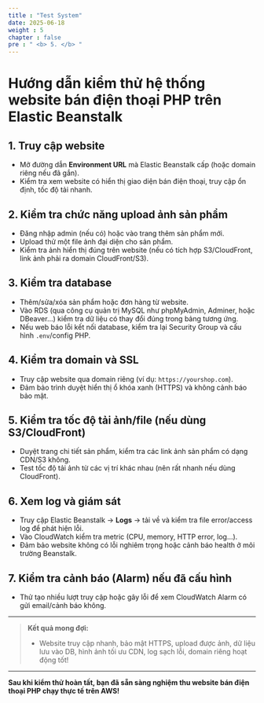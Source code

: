 ```yaml
---
title : "Test System"
date: 2025-06-18
weight : 5
chapter : false
pre : " <b> 5. </b> "
---
```


# Hướng dẫn kiểm thử hệ thống website bán điện thoại PHP trên Elastic Beanstalk

## 1. Truy cập website

- Mở đường dẫn **Environment URL** mà Elastic Beanstalk cấp (hoặc domain riêng nếu đã gắn).
- Kiểm tra xem website có hiển thị giao diện bán điện thoại, truy cập ổn định, tốc độ tải nhanh.

## 2. Kiểm tra chức năng upload ảnh sản phẩm

- Đăng nhập admin (nếu có) hoặc vào trang thêm sản phẩm mới.
- Upload thử một file ảnh đại diện cho sản phẩm.
- Kiểm tra ảnh hiển thị đúng trên website (nếu có tích hợp S3/CloudFront, link ảnh phải ra domain CloudFront/S3).

## 3. Kiểm tra database

- Thêm/sửa/xóa sản phẩm hoặc đơn hàng từ website.
- Vào RDS (qua công cụ quản trị MySQL như phpMyAdmin, Adminer, hoặc DBeaver...) kiểm tra dữ liệu có thay đổi đúng trong bảng tương ứng.
- Nếu web báo lỗi kết nối database, kiểm tra lại Security Group và cấu hình `.env`/config PHP.

## 4. Kiểm tra domain và SSL

- Truy cập website qua domain riêng (ví dụ: `https://yourshop.com`).
- Đảm bảo trình duyệt hiển thị ổ khóa xanh (HTTPS) và không cảnh báo bảo mật.

## 5. Kiểm tra tốc độ tải ảnh/file (nếu dùng S3/CloudFront)

- Duyệt trang chi tiết sản phẩm, kiểm tra các link ảnh sản phẩm có dạng CDN/S3 không.
- Test tốc độ tải ảnh từ các vị trí khác nhau (nên rất nhanh nếu dùng CloudFront).

## 6. Xem log và giám sát

- Truy cập Elastic Beanstalk → **Logs** → tải về và kiểm tra file error/access log để phát hiện lỗi.
- Vào CloudWatch kiểm tra metric (CPU, memory, HTTP error, log…).
- Đảm bảo website không có lỗi nghiêm trọng hoặc cảnh báo health ở môi trường Beanstalk.

## 7. Kiểm tra cảnh báo (Alarm) nếu đã cấu hình

- Thử tạo nhiều lượt truy cập hoặc gây lỗi để xem CloudWatch Alarm có gửi email/cảnh báo không.

---

> **Kết quả mong đợi:**  
> - Website truy cập nhanh, bảo mật HTTPS, upload được ảnh, dữ liệu lưu vào DB, hình ảnh tối ưu CDN, log sạch lỗi, domain riêng hoạt động tốt!

---

**Sau khi kiểm thử hoàn tất, bạn đã sẵn sàng nghiệm thu website bán điện thoại PHP chạy thực tế trên AWS!**
